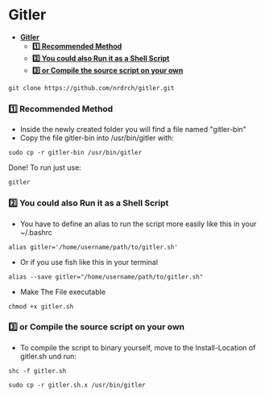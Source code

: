 # **Gitler**
- [**Gitler**](#gitler)
    - [**:one: Recommended Method**](#one-recommended-method)
    - [**:two: You could also Run it as a Shell Script**](#two-you-could-also-run-it-as-a-shell-script)
    - [**:three: or Compile the source script on your own**](#three-or-compile-the-source-script-on-your-own)

```
git clone https://github.com/nrdrch/gitler.git
```

### **:one: Recommended Method**
- Inside the newly created folder you will find a file named "gitler-bin"  
- Copy the file gitler-bin into /usr/bin/gitler with: 
```
sudo cp -r gitler-bin /usr/bin/gitler
```
Done! To run just use:
```
gitler
```


### **:two: You could also Run it as a Shell Script**
- You have to define an alias to run the script more easily like this in your ~/.bashrc
```
alias gitler='/home/username/path/to/gitler.sh'
```
- Or if you use fish like this in your terminal
```
alias --save gitler="/home/username/path/to/gitler.sh"
```
- Make The File executable 
```
chmod +x gitler.sh
```
### **:three: or Compile the source script on your own**
- To compile the script to binary yourself, move to the Install-Location of gitler.sh und run:
```
shc -f gitler.sh
```
```
sudo cp -r gitler.sh.x /usr/bin/gitler
```
